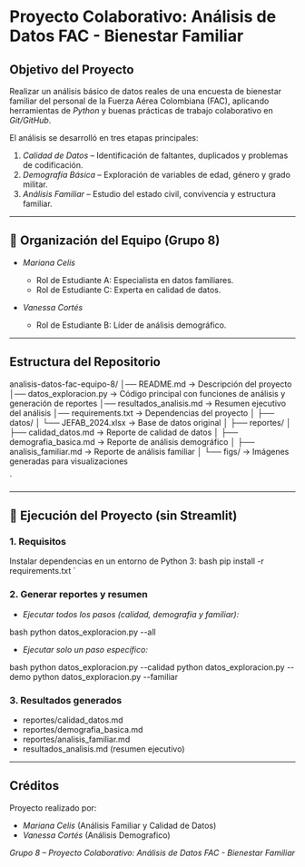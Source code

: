 #  Proyecto Colaborativo: Análisis de Datos FAC - Bienestar Familiar

##  Objetivo del Proyecto
Realizar un análisis básico de datos reales de una encuesta de bienestar familiar del personal de la Fuerza Aérea Colombiana (FAC), aplicando herramientas de *Python* y buenas prácticas de trabajo colaborativo en *Git/GitHub*.  

El análisis se desarrolló en tres etapas principales:
1. *Calidad de Datos* – Identificación de faltantes, duplicados y problemas de codificación.  
2. *Demografía Básica* – Exploración de variables de edad, género y grado militar.  
3. *Análisis Familiar* – Estudio del estado civil, convivencia y estructura familiar.

---

## 👥 Organización del Equipo (Grupo 8)

- *Mariana Celis*  
  - Rol de Estudiante A: Especialista en datos familiares.  
  - Rol de Estudiante C: Experta en calidad de datos.  

- *Vanessa Cortés*  
  - Rol de Estudiante B: Líder de análisis demográfico. 

---

##  Estructura del Repositorio


analisis-datos-fac-equipo-8/
│── README.md                → Descripción del proyecto
│── datos\_exploracion.py     → Código principal con funciones de análisis y generación de reportes
│── resultados\_analisis.md   → Resumen ejecutivo del análisis
│── requirements.txt         → Dependencias del proyecto
│
├── datos/
│   └── JEFAB\_2024.xlsx      → Base de datos original
│
├── reportes/
│   ├── calidad\_datos.md     → Reporte de calidad de datos
│   ├── demografia\_basica.md → Reporte de análisis demográfico
│   ├── analisis\_familiar.md → Reporte de análisis familiar
│   └── figs/                → Imágenes generadas para visualizaciones

`

---

## 🚀 Ejecución del Proyecto (sin Streamlit)

### 1. Requisitos
Instalar dependencias en un entorno de Python 3:
bash
pip install -r requirements.txt
`

### 2. Generar reportes y resumen

* *Ejecutar todos los pasos (calidad, demografía y familiar):*

bash
python datos_exploracion.py --all


* *Ejecutar solo un paso específico:*

bash
python datos_exploracion.py --calidad
python datos_exploracion.py --demo
python datos_exploracion.py --familiar


### 3. Resultados generados

* reportes/calidad_datos.md
* reportes/demografia_basica.md
* reportes/analisis_familiar.md
* resultados_analisis.md (resumen ejecutivo)

---

## Créditos

Proyecto realizado por:

* *Mariana Celis* (Análisis Familiar y Calidad de Datos)
* *Vanessa Cortés* (Análisis Demografico)

*Grupo 8 – Proyecto Colaborativo: Análisis de Datos FAC - Bienestar Familiar*

```